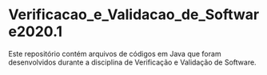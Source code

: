 # Verificacao_e_Validacao_de_Software2020.1
Este repositório contém arquivos de códigos em Java que foram desenvolvidos durante a disciplina de Verificação e Validação de Software.
